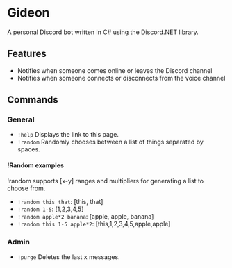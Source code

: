 # Gideon
A personal Discord bot written in C# using the Discord.NET library.

## Features
- Notifies when someone comes online or leaves the Discord channel
- Notifies when someone connects or disconnects from the voice channel

## Commands

### General
- `!help` Displays the link to this page.
- `!random` Randomly chooses between a list of things separated by spaces.

#### !Random examples
!random supports [x-y] ranges and multipliers for generating a list to choose from.
- `!random this that`: [this, that]
- `!random 1-5`: [1,2,3,4,5]
- `!random apple*2 banana`: [apple, apple, banana]
- `!random this 1-5 apple*2`: [this,1,2,3,4,5,apple,apple]

### Admin
- `!purge` Deletes the last x messages.
